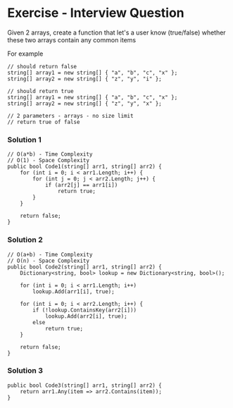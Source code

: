 # Exercise - Interview Question
Given 2 arrays, create a function that let's a user know (true/false) whether these two arrays contain any common items

For example
```
// should return false
string[] array1 = new string[] { "a", "b", "c", "x" };
string[] array2 = new string[] { "z", "y", "i" };

// should return true
string[] array1 = new string[] { "a", "b", "c", "x" };
string[] array2 = new string[] { "z", "y", "x" };

// 2 parameters - arrays - no size limit
// return true of false
```

### Solution 1
```
// O(a*b) - Time Complexity
// O(1) - Space Complexity
public bool Code1(string[] arr1, string[] arr2) {
    for (int i = 0; i < arr1.Length; i++) {
        for (int j = 0; j < arr2.Length; j++) {
            if (arr2[j] == arr1[i])
                return true;
        }
    }

    return false;
}
```

### Solution 2
```
// O(a+b) - Time Complexity
// O(n) - Space Complexity
public bool Code2(string[] arr1, string[] arr2) {
    Dictionary<string, bool> lookup = new Dictionary<string, bool>();

    for (int i = 0; i < arr1.Length; i++)
        lookup.Add(arr1[i], true);

    for (int i = 0; i < arr2.Length; i++) {
        if (!lookup.ContainsKey(arr2[i]))
            lookup.Add(arr2[i], true);
        else
            return true;
    }

    return false;
}
```

### Solution 3
```
public bool Code3(string[] arr1, string[] arr2) {
    return arr1.Any(item => arr2.Contains(item));
}
```
